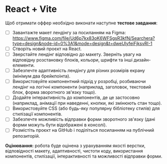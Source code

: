 # React + Vite

Щоб отримати оффер необхідно виконати наступне **тестове завдання**:

- [ ] Завантажте макет лендінгу за посиланням на Figma: https://www.figma.com/file/Ud6p7kx83oK6WFSgsR3kfN/Searchera?type=design&node-id=0%3A1&mode=design&t=dweUlyfeiFjksvRI-1
- [ ] Створіть новий проєкт на React.
- [ ] Зверстайте лендінг відповідно до макету. Зверніть увагу на відповідну розстановку блоків, кольори, шрифти та інші дизайн-елементи.
- [ ] Забезпечте адаптивність лендінгу для різних розмірів екрану (мінімум два брейкпоінта).
- [ ] Використовуйте компонентний підхід у розробці, розбиваючи лендінг на логічні компоненти (наприклад, заголовок, текстовий блок, форма зворотного зв'язку тощо).
- [ ] Додайте інтерактивність до компонентів, де це застосовно (наприклад, анімації при наведенні, кнопки, які змінюють стан тощо).
- [ ] Використовуйте CSS (або будь-яку популярну бібліотеку стилів) для стилізації компонентів.
- [ ] Забезпечте можливість відправки форми зворотного зв'язку (дані форми можуть бути відображені в консолі).
- [ ] Розмістіть проєкт на GitHub і поділіться посиланням на публічний репозиторій.

**Оцінювання:** робота буде оцінена з урахуванням якості верстки, відповідності макету, адаптивності, чистоти коду, використання компонентів, стилізації, інтерактивності та можливості відправки форми.